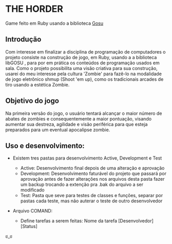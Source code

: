 THE HORDER
=========

Game feito em Ruby usando a biblioteca [Gosu](https://github.com/jlnr/gosu)

Introdução
-----------
Com interesse em finalizar a disciplina de programação de computadores o projeto consiste
na construção de jogo, em Ruby, usando a a biblioteca libGOSU , para por em prática os
conteúdos de programação usados em sala. Como o projeto possibilita uma visão criativa
para sua construção, usarei do meu interesse pela cultura 'Zombie' para fazê-lo na modalidade
de jogo eletrônico shmup (Shoot 'em up), como os tradicionais arcades de tiro usando a estética Zombie.


Objetivo do jogo
----------------
Na primeira versão do jogo, o usuário tentará alcançar o maior número de abates de zombies
e consequentemente a maior pontuação, visando aumentar sua destreza, agilidade e visão
periférica para que esteja preparados para um eventual apocalipse zombie.

Uso e desenvolvimento:
----------------------

* Existem tres pastas para desenvolvimento Active, Development e Test
	- Active:
  		Desenvolvimento final depois de uma alteração e aprovação
	- Development:
		Desenvolvimento faturável do projeto que passará por aprovação antes de fazer alterações nos arquivos desta pasta fazer um backup trocando a extenção pra .bak do arquivo a ser modificado 
	- Test:
		Pasta que seve para testes de classes e funções, separar por pastas cada teste, mas não auterar o teste de outro desenvolvedor

* Arquivo COMAND:
	- Define tarefas a serem feitas:
		Nome da tarefa [Desenvolvedor][Status]
		
ಠ_ಠ
